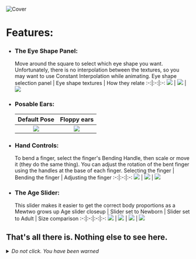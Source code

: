 ![Cover](https://user-images.githubusercontent.com/47396668/235408800-9a3cbf4c-cf74-483a-a8b1-d7c4976828d3.png)

# Features:

* ### The Eye Shape Panel:
  Move around the square to select which eye shape you want. Unfortunately, there is no interpolation between the textures, so you may want to use Constant Interpolation while animating.
  Eye shape selection panel | Eye shape textures | How they relate
  :-:|:-:|:-:
  ![](https://user-images.githubusercontent.com/47396668/235409769-5ca832ff-8df5-4a0c-be5c-65b3d4d65652.png) | ![](https://user-images.githubusercontent.com/47396668/235409160-e7604f77-cf08-409f-8bd4-addeeecd057d.png) | ![](https://user-images.githubusercontent.com/47396668/235409751-1a2d5e66-db6e-4630-bcce-1fd9a6e25fe4.png)

* ### Posable Ears:
  Default Pose | Floppy ears
  :-:|:-:
  ![](https://user-images.githubusercontent.com/47396668/235411225-df1c109b-1da4-4f5e-b849-37ddb0db270a.png) | ![](https://user-images.githubusercontent.com/47396668/235411272-b03442de-bb89-438e-befe-4cc2474fb0dc.png)

* ### Hand Controls:
  To bend a finger, select the finger's Bending Handle, then scale or move it (they do the same thing). You can adjust the rotation of the bent finger using the handles at the base of each finger.
  Selecting the finger | Bending the finger | Adjusting the finger
  :-:|:-:|:-:
  ![](https://user-images.githubusercontent.com/47396668/235411748-c88c1324-d7fa-487e-809e-457e6cd767d8.png) | ![](https://user-images.githubusercontent.com/47396668/235412022-8a3efee0-23db-4797-9228-7c64cfd295e1.png) | ![](https://user-images.githubusercontent.com/47396668/235412331-a5d2c386-3482-4d92-85c5-8634cfb9fa47.png)

* ### The Age Slider:
  This slider makes it easier to get the correct body proportions as a Mewtwo grows up
  Age slider closeup | Slider set to Newborn | Slider set to Adult | Size comparison
  :-:|:-:|:-:|:-:
  ![](https://user-images.githubusercontent.com/47396668/235413834-ae811120-b0d2-4b6b-9653-a1cc5b81f37e.png) | ![](https://user-images.githubusercontent.com/47396668/235414161-4f6ace4b-f5ab-4225-952b-4c6975f1615d.png) | ![](https://user-images.githubusercontent.com/47396668/235414350-f09e1b4a-ba7d-4e07-bb7d-1ecf076e122c.png) | ![](https://user-images.githubusercontent.com/47396668/235416086-292b56d5-9c03-45ec-be12-cfbec0370a27.png)



## That's all there is. Nothing else to see here.



<details>
  <summary><i>Do not click. You have been warned</i></summary>
  
  ![run](https://user-images.githubusercontent.com/47396668/235410304-87b83028-3e30-43a9-b277-ce109dcc438a.gif)
</details>

